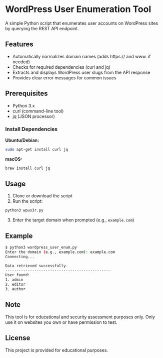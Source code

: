 # WordPress User Enumeration Tool

A simple Python script that enumerates user accounts on WordPress sites by querying the REST API endpoint.

## Features

- Automatically normalizes domain names (adds https:// and www. if needed)
- Checks for required dependencies (curl and jq)
- Extracts and displays WordPress user slugs from the API response
- Provides clear error messages for common issues

## Prerequisites

- Python 3.x
- curl (command-line tool)
- jq (JSON processor)

### Install Dependencies

**Ubuntu/Debian:**
```bash
sudo apt-get install curl jq
```

**macOS:**
```bash
brew install curl jq
```

## Usage

1. Clone or download the script
2. Run the script:
```bash
python3 wpus3r.py
```
3. Enter the target domain when prompted (e.g., `example.com`)

## Example

```bash
$ python3 wordpress_user_enum.py
Enter the domain (e.g., example.com): example.com
Connecting...

Data retrieved successfully.
-----------------------------------------------
User found:
1. admin
2. editor
3. author
```

## Note

This tool is for educational and security assessment purposes only. Only use it on websites you own or have permission to test.

## License

This project is provided for educational purposes.
